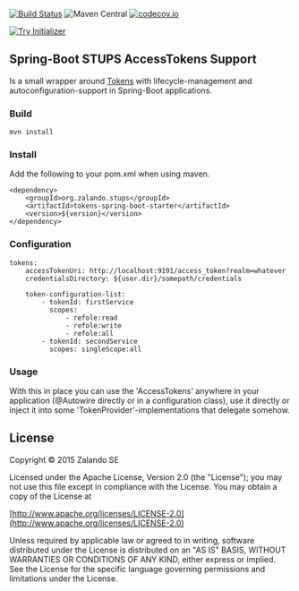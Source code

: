 [![Build Status](https://travis-ci.org/zalando-stups/spring-boot-zalando-stups-tokens.svg?branch=master)](https://travis-ci.org/zalando-stups/spring-boot-zalando-stups-tokens) 
![Maven Central](https://img.shields.io/maven-central/v/org.zalando.stups/tokens-spring-boot-starter.svg)
[![codecov.io](https://codecov.io/github/zalando-stups/spring-boot-zalando-stups-tokens/coverage.svg?branch=master)](https://codecov.io/github/zalando-stups/spring-boot-zalando-stups-tokens?branch=master)


[![Try Initializer](https://img.shields.io/badge/assemble%20your%20spring--boot--app%20with-Zalando%20OSS%20Initializr-orange.svg)](https://initializr.machinery.zalan.do)

## Spring-Boot STUPS AccessTokens Support

Is a small wrapper around [Tokens](https://github.com/zalando-stups/tokens) with lifecycle-management and autoconfiguration-support in Spring-Boot applications.

### Build

    mvn install


### Install

Add the following to your pom.xml when using maven.

    <dependency>
        <groupId>org.zalando.stups</groupId>
        <artifactId>tokens-spring-boot-starter</artifactId>
        <version>${version}</version>
    </dependency>

### Configuration

    tokens:
        accessTokenUri: http://localhost:9191/access_token?realm=whatever
        credentialsDirectory: ${user.dir}/somepath/credentials
    
        token-configuration-list:
            - tokenId: firstService
              scopes:
                  - refole:read
                  - refole:write
                  - refole:all
            - tokenId: secondService
              scopes: singleScope:all

### Usage

With this in place you can use the 'AccessTokens' anywhere in your application (@Autowire directly or in a configuration class), use it directly or inject it into some 'TokenProvider'-implementations that delegate somehow.


## License

Copyright © 2015 Zalando SE

Licensed under the Apache License, Version 2.0 (the "License");
you may not use this file except in compliance with the License.
You may obtain a copy of the License at

   [http://www.apache.org/licenses/LICENSE-2.0](http://www.apache.org/licenses/LICENSE-2.0)

Unless required by applicable law or agreed to in writing, software
distributed under the License is distributed on an "AS IS" BASIS,
WITHOUT WARRANTIES OR CONDITIONS OF ANY KIND, either express or implied.
See the License for the specific language governing permissions and
limitations under the License.

